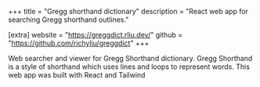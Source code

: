 +++
title = "Gregg shorthand dictionary"
description = "React web app for searching Gregg shorthand outlines."

[extra]
website = "https://greggdict.rliu.dev/"
github = "https://github.com/richyliu/greggdict"
+++

Web searcher and viewer for Gregg Shorthand dictionary. Gregg Shorthand is a
style of shorthand which uses lines and loops to represent words. This web app
was built with React and Tailwind
